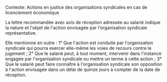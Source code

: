 Contexte: Actions en justice des organisations syndicales  en cas de licenciement économique

La lettre recommandée avec avis de réception adressée au salarié indique la nature et l'objet de l'action envisagée par l'organisation syndicale représentative.

Elle mentionne en outre : 1° Que l'action est conduite par l'organisation syndicale qui pourra exercer elle-même les voies de recours contre le jugement ; 2° Que le salarié peut, à tout moment, intervenir dans l'instance engagée par l'organisation syndicale ou mettre un terme à cette action ; 3° Que le salarié peut faire connaître à l'organisation syndicale son opposition à l'action envisagée dans un délai de quinze jours à compter de la date de réception.